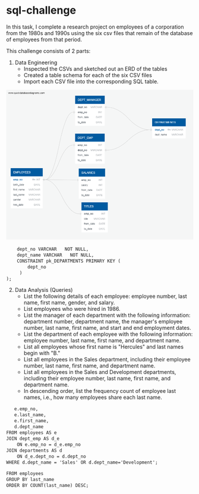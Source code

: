 # sql-challenge

In this task, I complete a research project on employees of a corporation from the 1980s and 1990s using the six csv files that remain of the database of employees from that period.

This challenge consists of 2 parts:
1. Data Engineering
	* Inspected the CSVs and sketched out an ERD of the tables
	* Created a table schema for each of the six CSV files
	* Import each CSV file into the corresponding SQL table.

<img src="https://github.com/kelseyoros/sql-challenge/blob/master/images/QuickDBD-export.png" width="700">

```CREATE TABLE DEPARTMENTS (
    dept_no VARCHAR   NOT NULL,
    dept_name VARCHAR   NOT NULL,
    CONSTRAINT pk_DEPARTMENTS PRIMARY KEY (
        dept_no
     )
);
```

2. Data Analysis (Queries)
	* List the following details of each employee: employee number, last name, first name, gender, and salary.
	* List employees who were hired in 1986.
	* List the manager of each department with the following information: department number, department name, the manager's employee number, last name, first name, and start and end employment dates.
	* List the department of each employee with the following information: employee number, last name, first name, and department name.
	* List all employees whose first name is "Hercules" and last names begin with "B."
	* List all employees in the Sales department, including their employee number, last name, first name, and department name.
	* List all employees in the Sales and Development departments, including their employee number, last name, first name, and department name.
	* In descending order, list the frequency count of employee last names, i.e., how many employees share each last name.

```SELECT
   e.emp_no,
   e.last_name,
   e.first_name,
   d.dept_name
FROM employees AS e
JOIN dept_emp AS d_e
	ON e.emp_no = d_e.emp_no
JOIN departments AS d
	ON d_e.dept_no = d.dept_no
WHERE d.dept_name = 'Sales' OR d.dept_name='Development';
```


```SELECT last_name, COUNT(last_name)
FROM employees
GROUP BY last_name
ORDER BY COUNT(last_name) DESC;
```
